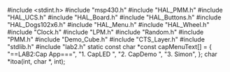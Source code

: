 #include <stdint.h>
#include "msp430.h"
#include "HAL_PMM.h"
#include "HAL_UCS.h"
#include "HAL_Board.h"
#include "HAL_Buttons.h"
#include "HAL_Dogs102x6.h"
#include "HAL_Menu.h"
#include "HAL_Wheel.h"
#include "Clock.h"
#include "LPM.h"
#include "Random.h"
#include "PMM.h"
#include "Demo_Cube.h"
#include "CTS_Layer.h"
#include "stdlib.h"
#include "lab2.h"
static const char *const capMenuText[] = {
    "==LAB2:Cap App===",
    "1. CapLED ",
    "2. CapDemo ",
    "3. Simon",
};
char *itoa(int, char *, int);
